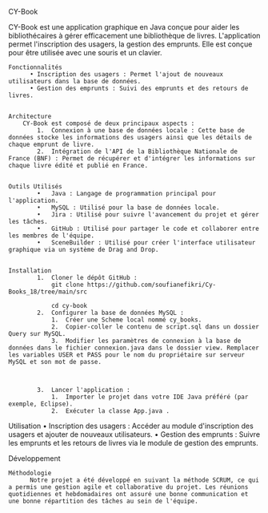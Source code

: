 CY-Book


CY-Book est une application graphique en Java conçue pour aider les bibliothécaires à gérer efficacement une bibliothèque de livres. L'application permet l'inscription des usagers, la gestion des emprunts. Elle est conçue pour être utilisée avec une souris et un clavier.

    Fonctionnalités
          •	Inscription des usagers : Permet l'ajout de nouveaux utilisateurs dans la base de données.
          •	Gestion des emprunts : Suivi des emprunts et des retours de livres.


    Architecture
        CY-Book est composé de deux principaux aspects :
            1.	Connexion à une base de données locale : Cette base de données stocke les informations des usagers ainsi que les détails de chaque emprunt de livre.
            2.	Intégration de l'API de la Bibliothèque Nationale de France (BNF) : Permet de récupérer et d'intégrer les informations sur chaque livre édité et publié en France.


    Outils Utilisés
            •	Java : Langage de programmation principal pour l'application.
            •	MySQL : Utilisé pour la base de données locale.
            •	Jira : Utilisé pour suivre l'avancement du projet et gérer les tâches.
            •	GitHub : Utilisé pour partager le code et collaborer entre les membres de l'équipe.
            •	SceneBuilder : Utilisé pour créer l'interface utilisateur graphique via un système de Drag and Drop.


    Installation
            1.	Cloner le dépôt GitHub :
                git clone https://github.com/soufianefikri/Cy-Books_18/tree/main/src
                
                cd cy-book
            2.	Configurer la base de données MySQL :
                1.	Créer une Scheme local nommé cy_books.
                2.	Copier-coller le contenu de script.sql dans un dossier Query sur MySQL.
                3.	Modifier les paramètres de connexion à la base de données dans le fichier connexion.java dans le dossier view. Remplacer les variables USER et PASS pour le nom du propriétaire sur serveur MySQL et son mot de passe.



            3.	Lancer l'application :
                1.	Importer le projet dans votre IDE Java préféré (par exemple, Eclipse).
                2.	Exécuter la classe App.java .


Utilisation
            •	Inscription des usagers : Accéder au module d'inscription des usagers et ajouter de nouveaux utilisateurs.
            •	Gestion des emprunts : Suivre les emprunts et les retours de livres via le module de gestion des emprunts.


Développement
    
    Méthodologie
          Notre projet a été développé en suivant la méthode SCRUM, ce qui a permis une gestion agile et collaborative du projet. Les réunions quotidiennes et hebdomadaires ont assuré une bonne communication et une bonne répartition des tâches au sein de l'équipe.

